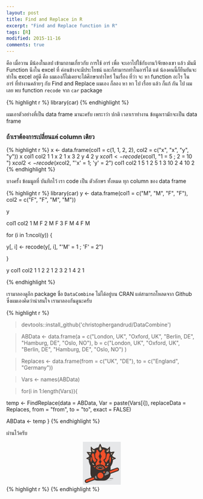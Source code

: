```yaml
---
layout: post
title: Find and Replace in R
excerpt: "Find and Replace function in R"
tags: [R]
modified: 2015-11-16
comments: true
---
```


คือ เมื่อวาน มีน้องในเลป เข้ามาถามเกี่ยวกับ การใช้ อาร์ เพื่อ จะเอาไปใช้กับงานวิจัยของเขา แล้ว มันมี Function นึงใน  excel ที่ ค่อนข้างจะมีประโยชน์ และก็สามารถทำในอาร์ได้ แต่ น้องคนนี้ก็ยืนยันจะทำใน excel อยู่ดี คือ ผมเองก็ไม่เคยจะได้ศึกษาเท่าไหร่ ในเรื่อง ที่ว่า จะ หา function อะไร ใน อาร์ ที่ทำงานคล้ายๆ กับ Find and Replace   ผมเอง ก็ลอง หา หา ไป เรื่อย แล้ว ก็แก้ กัน ไป ผมเลย พบ function `recode` จาก `car` package

{% highlight r %}
library(car)
{% endhighlight %}

ผมเอาตัวอย่างที่เป็น data frame มานะครับ เพระาว่า ปกติ เวลาเราทำงาน ข้อมูลเรามักจะเป็น data frame

### ถ้าเราต้องการเปลี่ยนแค่ column เดียว
{% highlight r %}
x <- data.frame(col1 = c(1, 1, 2, 2), col2 = c("x", "x", "y", "y"))
x
col1 col2
1    1    x
2    1    x
3    2    y
4    2    y
x$col1 <- recode(x$col1, "1 = 5 ; 2 = 10 ")
x$col2 <- recode(x$col2, "'x' = 1; 'y' = 2")
 col1 col2
1    5    1
2    5    1
3   10    2
4   10    2
{% endhighlight %}


บางครั้ง ข้อมมูลที่ บันทึกไว้ เรา code เป็น ตัวอักษร ทั้งหมด ทุก column ของ data frame



{% highlight r %}
library(car)
y <- data.frame(col1 = c("M", "M", "F", "F"), col2 = c("F", "F", "M", "M"))

y

col1 col2
1    M    F
2    M    F
3    F    M
4    F    M

for (i in 1:ncol(y)) {

  y[, i] <- recode(y[, i], "'M' = 1 ; 'F' = 2")

}

y
 col1 col2
1    1    2
2    1    2
3    2    1
4    2    1

{% endhighlight %}

เรามาลองดูอีก package ชื่อ `DataCombine` ไม่ได้อยู่บน CRAN แต่สามารถโหลดจาก Github  ซึ่งผมเองคิดว่าน่าสนใจ เรามาลองกันดูนะครับ

{% highlight r %}
> devtools::install_github('christophergandrud/DataCombine')

> ABData <- data.frame(a = c("London, UK", "Oxford, UK", "Berlin, DE",
                           "Hamburg, DE", "Oslo, NO"),
                     b = c("London, UK", "Oxford, UK", "Berlin, DE",
                           "Hamburg, DE", "Oslo, NO")
                     )

> Replaces <- data.frame(from = c("UK", "DE"), to = c("England", "Germany"))

> Vars <- names(ABData)

>for(i in 1:length(Vars)){

  temp <- FindReplace(data = ABData, Var = paste(Vars[i]), replaceData = Replaces,
                         from = "from", to = "to", exact = FALSE)

  ABData <- temp
  }
{% endhighlight %}

ผ่านไว้ครับ

<div style = "text-align:center"><img src ="/images/blog/sithsig.png" width = "100"></div>
{% highlight r %}
{% endhighlight %}
